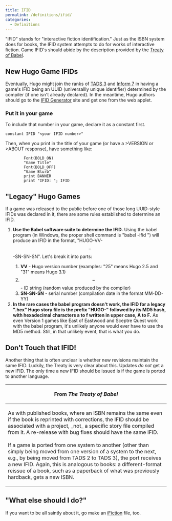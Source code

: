 ```yaml
---
title: IFID
permalink: /definitions/ifid/
categories: 
  - Definitions
---
```


"IFID" stands for "interactive fiction identification." Just as the ISBN
system does for books, the IFID system attempts to do for works of
interactive fiction. Game IFID's should abide by the description
provided by the [Treaty of Babel](http://ifwiki.org/index.php/Treaty_of_Babel).

## New Hugo Game IFIDs

Eventually, Hugo might join the ranks of [TADS 3](http://tads.org) and
[Inform 7](http://inform7.com/) in having a game's IFID being an UUID
(universallly unique identifier) determined by the compiler (if one
isn't already declared). In the meantime, Hugo authors should go to the
[IFID Generator](http://tads.org/ifidgen/ifidgen) site and get one from
the web applet.

### Put it in your game

To include that number in your game, declare it as a constant first.

    constant IFID "<your IFID number>"

Then, when you print in the title of your game (or have a &gt;VERSION or
&gt;ABOUT response), have something like:

            Font(BOLD_ON)
            "Game Title"
            Font(BOLD_OFF)
            "Game Blurb"
            print BANNER
            print "IFID: "; IFID

## "Legacy" Hugo Games

If a game was released to the public before one of those long UUID-style
IFIDs was declared in it, there are some rules established to determine
an IFID.

1.  **Use the Babel software suite to determine the IFID.**
    Using the babel program (in Windows, the proper shell command is
    "babel -ifid <game file>") will produce an IFID in the format,
    "HUGO-VV-$$-$$-SN-SN-SN". Let's break it into parts:
    1.  **VV** - Hugo version number (examples: "25" means Hugo 2.5 and
        "31" means Hugo 3.1)
    2.  **$$-$$** - ID string (random value produced by the compiler)
    3.  **SN-SN-SN** - serial number (compilation date in the format
        MM-DD-YY)
2.  **In the rare cases the babel program doesn't work, the IFID for a
    legacy ".hex" Hugo story file is the prefix "HUGO-" followed by its
    MD5 hash, with hexadecimal characters a to f written in upper case,
    A to F.**
    As even Version 1 games like East of Eastwood and Sceptre Quest work
    with the babel program, it's unlikely anyone would ever have to use
    the MD5 method. Still, in that unlikely event, that is what you do.

## Don't Touch that IFID!

Another thing that is often unclear is whether new revisions maintain
the same IFID. Luckily, the Treaty is very clear about this. Updates *do
not* get a new IFID. The only time a new IFID should be issued is if the
game is ported to another language.

<table>
<thead>
<tr class="header">
<th><p>From <em>The Treaty of Babel</em></p></th>
</tr>
</thead>
<tbody>
<tr class="odd">
<td><p>As with published books, where an ISBN remains the same even if the book is reprinted with corrections, the IFID should be associated with a project, _not_ a specific story file compiled from it. A re-release with bug fixes should have the same IFID.<br />
<br />
If a game is ported from one system to another (other than simply being moved from one version of a system to the next, e.g., by being moved from TADS 2 to TADS 3), the port receives a new IFID. Again, this is analogous to books: a different-format reissue of a book, such as a paperback of what was previously hardback, gets a new ISBN.</p></td>
</tr>
</tbody>
</table>

## "What else should I do?"

If you want to be all saintly about it, go make an
[iFiction](/interpreters/ifiction/) file, too.
